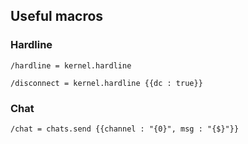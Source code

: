 ## Useful macros

### Hardline

`/hardline = kernel.hardline`

`/disconnect = kernel.hardline {{dc : true}}`

### Chat

`/chat = chats.send {{channel : "{0}", msg : "{$}"}}`
